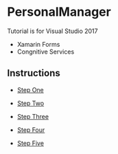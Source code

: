 # PersonalManager


Tutorial is for Visual Studio 2017


* Xamarin Forms
* Congnitive Services


## Instructions

* [Step One](https://github.com/user/repo/blob/branch/Instructions/Step1-intro.md)

* [Step Two](https://github.com/user/repo/blob/branch/Instructions/Step2-pages+navigations.md)

* [Step Three](https://github.com/user/repo/blob/branch/Instructions/Step3-lists.md)

* [Step Four](https://github.com/user/repo/blob/branch/Instructions/Step4-database.md)

* [Step Five](https://github.com/user/repo/blob/branch/Instructions/Step4-congnitiveservices.md)
